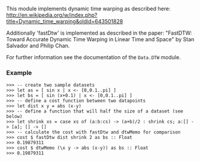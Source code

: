 
This module implements dynamic time warping as described here:
http://en.wikipedia.org/w/index.php?title=Dynamic_time_warping&oldid=643501828

Additionally 'fastDtw' is implemented as described in the paper:
"FastDTW: Toward Accurate Dynamic Time Warping in Linear Time and
Space" by Stan Salvador and Philip Chan.

For further information see the documentation of the `Data.DTW` module.

### Example

    >>> -- create two sample datasets
    >>> let as = [ sin x | x <- [0,0.1..pi] ]
    >>> let bs = [ sin (x+0.1) | x <- [0,0.1..pi] ]
    >>> -- define a cost function between two datapoints
    >>> let dist x y = abs (x-y)
    >>> -- define a function that will half the size of a dataset (see below)
    >>> let shrink xs = case xs of (a:b:cs) -> (a+b)/2 : shrink cs; a:[] -> [a]; [] -> []
    >>> -- calculate the cost with fastDtw and dtwMemo for comparison
    >>> cost $ fastDtw dist shrink 2 as bs :: Float
    >>> 0.19879311
    >>> cost $ dtwMemo (\x y -> abs (x-y)) as bs :: Float
    >>> 0.19879311


